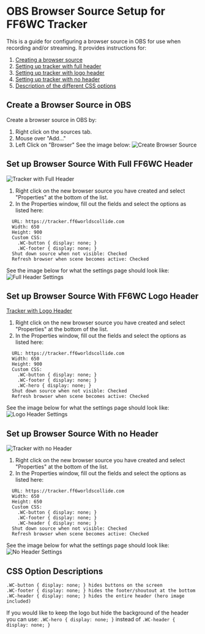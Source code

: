 
# OBS Browser Source Setup for FF6WC Tracker
This is a guide for configuring a browser source in OBS for use when recording and/or streaming. It provides instructions for:
1.  [Creating a browser source](https://github.com/Javinat0r/guides/edit/patch-1/ff6wc/OBS%20Setup.md#create-a-browser-source-in-obs)
2.  [Setting up tracker with full header](https://github.com/Javinat0r/guides/edit/patch-1/ff6wc/OBS%20Setup.md#set-up-browser-source-with-full-ff6wc-header)
3.  [Setting up tracker with logo header](https://github.com/Javinat0r/guides/edit/patch-1/ff6wc/OBS%20Setup.md#set-up-browser-source-with-ff6wc-logo-header)
4.  [Setting up tracker with no header](https://github.com/Javinat0r/guides/edit/patch-1/ff6wc/OBS%20Setup.md#set-up-browser-source-with-no-header)
5.  [Description of the different CSS options](https://github.com/Javinat0r/guides/edit/patch-1/ff6wc/OBS%20Setup.md#css-option-descriptions)

## Create a Browser Source in OBS
Create a browser source in OBS by:
1.  Right click on the sources tab.
2.  Mouse over "Add..."
3.  Left Click on "Browser"
See the image below:
![Create Browser Source](https://i.imgur.com/5uNzsQr.png)

## Set up Browser Source With Full FF6WC Header

![Tracker with Full Header](https://i.imgur.com/NyICLqQ.png)

1. Right click on the new browser source you have created and select "Properties" at the bottom of the list.
2. In the Properties window, fill out the fields and select the options as listed here:
```
  URL: https://tracker.ff6worldscollide.com
  Width: 650
  Height: 900
  Custom CSS:
    .WC-button { display: none; } 
    .WC-footer { display: none; }
  Shut down source when not visible: Checked
  Refresh browser when scene becomes active: Checked  
```
See the image below for what the settings page should look like:
![Full Header Settings](https://i.imgur.com/Oe5OQAh.png)

## Set up Browser Source With FF6WC Logo Header

[Tracker with Logo Header](https://i.imgur.com/78S57WX.png)

1. Right click on the new browser source you have created and select "Properties" at the bottom of the list.
2. In the Properties window, fill out the fields and select the options as listed here:
```
  URL: https://tracker.ff6worldscollide.com
  Width: 650
  Height: 900
  Custom CSS:
    .WC-button { display: none; } 
    .WC-footer { display: none; }
    .WC-hero { display: none; }
  Shut down source when not visible: Checked
  Refresh browser when scene becomes active: Checked  
```
See the image below for what the settings page should look like:
![Logo Header Settings](https://i.imgur.com/uI0p7Cn.png)

## Set up Browser Source With no Header

![Tracker with no Header](https://i.imgur.com/ZG4OTih.png)

1. Right click on the new browser source you have created and select "Properties" at the bottom of the list.
2. In the Properties window, fill out the fields and select the options as listed here:
```
  URL: https://tracker.ff6worldscollide.com
  Width: 650
  Height: 650
  Custom CSS:
    .WC-button { display: none; } 
    .WC-footer { display: none; }
    .WC-header { display: none; }
  Shut down source when not visible: Checked
  Refresh browser when scene becomes active: Checked  
```
See the image below for what the settings page should look like:
![No Header Settings](https://i.imgur.com/F5ZGhb6.png)

## CSS Option Descriptions

```
.WC-button { display: none; } hides buttons on the screen
.WC-footer { display: none; } hides the footer/shoutout at the bottom
.WC-header { display: none; } hides the entire header (hero image included)
```
If you would like to keep the logo but hide the background of the header you can use:
```.WC-hero { display: none; }``` instead of ```.WC-header { display: none; }```
